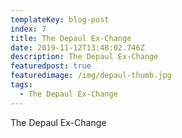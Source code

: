 ```yaml
---
templateKey: blog-post
index: 7
title: The Depaul Ex-Change
date: 2019-11-12T13:48:02.746Z
description: The Depaul Ex-Change
featuredpost: true
featuredimage: /img/depaul-thumb.jpg
tags:
  - The Depaul Ex-Change
---
```

The Depaul Ex-Change

